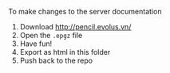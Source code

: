 
To make changes to the server documentation

1. Download http://pencil.evolus.vn/
2. Open the `.epgz` file
3. Have fun!
4. Export as html in this folder
5. Push back to the repo